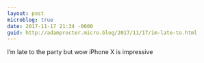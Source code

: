 ```yaml
---
layout: post
microblog: true
date: 2017-11-17 21:34 -0000
guid: http://adamprocter.micro.blog/2017/11/17/im-late-to.html
---
```

I’m late to the party but wow iPhone X is impressive 
